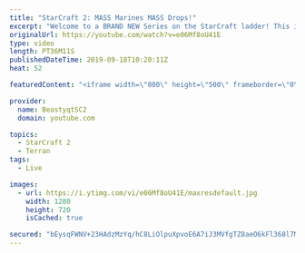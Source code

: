 ```yaml
---
title: "StarCraft 2: MASS Marines MASS Drops!"
excerpt: "Welcome to a BRAND NEW Series on the StarCraft ladder! This is the \"Mass Marines to Grandmaster\" challenge, where the only attacking unit that I'm allowed to make is Marines - and that's it! I am allowed to make Medivacs just so that the gaemplay is not too monotonous, but I believe I could even make"
originalUrl: https://youtube.com/watch?v=e06Mf8oU41E
type: video
length: PT36M11S
publishedDateTime: 2019-09-18T10:20:11Z
heat: 52

featuredContent: "<iframe width=\"800\" height=\"500\" frameborder=\"0\" src=\"https://www.youtube.com/embed/e06Mf8oU41E\" allow=\"accelerometer; autoplay; encrypted-media; gyroscope; picture-in-picture\" allowfullscreen></iframe>"

provider:
  name: BeastyqtSC2
  domain: youtube.com

topics:
  - StarCraft 2
  - Terran
tags:
  - Live

images:
  - url: https://i.ytimg.com/vi/e06Mf8oU41E/maxresdefault.jpg
    width: 1280
    height: 720
    isCached: true

secured: "bEysqFWNV+23HAdzMzYq/hC8LiOlpuXpvoE6A7iJ3MVfgTZ8aeO6kFl368l7MRuo8aOIDSvNOekVTmGgOefwg8xeTnXSv+FECdyJySmsIgfWgkcj7MfHo++OWBZx5ZBKgvAw9pNQK3s1Qo1Vg3zIbXEn5CacqG5zHJpQpv6l+uP+e4Qy4imk+yNGpBuuQMBaSR4HKuMkAh3y6Rp3zn/Z0Kl7X/UaR+MphyVsq4LLe7xbpjZpLvxo66c7ADJdmZznLvC5pyEgJGbn5Hx7CJ1w1Bxe7yZTDgxCE/iPS7riBPNRLc/DaVbunbyOIsKj15NI6wlfKUeK6HFz8eFBd5ecGRyJeWbD+G1NU3An4JIOI+Or5Qa3IpzJswgGn+AIB9Oq7uSH1UKjQB5xLm2HfKuILv49mRysrJ4pHs4pZMToZ/8=;cUYcQW4h7BaYAkIdGPcLjQ=="
---
```


